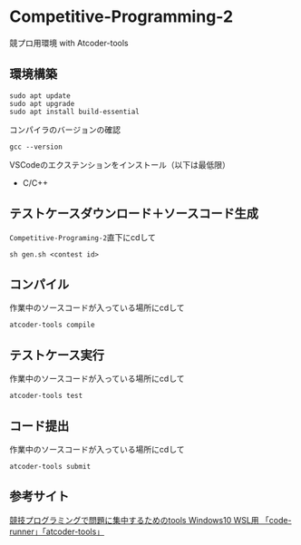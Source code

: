 # Competitive-Programming-2
競プロ用環境 with Atcoder-tools

## 環境構築
```
sudo apt update
sudo apt upgrade
sudo apt install build-essential
```

コンパイラのバージョンの確認
```
gcc --version
```

VSCodeのエクステンションをインストール（以下は最低限）
- C/C++

## テストケースダウンロード＋ソースコード生成
```Competitive-Programing-2```直下にcdして
```
sh gen.sh <contest id>
```

## コンパイル
作業中のソースコードが入っている場所にcdして
```
atcoder-tools compile
```

## テストケース実行
作業中のソースコードが入っている場所にcdして
```
atcoder-tools test
```

## コード提出
作業中のソースコードが入っている場所にcdして
```
atcoder-tools submit
```

## 参考サイト
[競技プログラミングで問題に集中するためのtools Windows10 WSL用 「code-runner」「atcoder-tools」](https://qiita.com/masakinihirota/items/30a45cd250c0c99f8626)